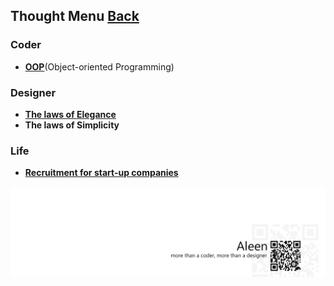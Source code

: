 ## Thought Menu	[Back](./../README.md)

### Coder
* [**OOP**](./OOP/OOP.md)(Object-oriented Programming)

### Designer
* [**The laws of Elegance**](./elegant/elegant.md)
* **The laws of Simplicity**

### Life
* [**Recruitment for start-up companies**](./recruitment/recruitment.md)

<a href="http://aleen42.github.io/" target="_blank" ><img src="./../pic/tail.gif"></a>
